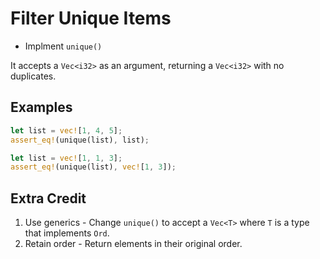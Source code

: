 # Filter Unique Items

- Implment `unique()`

It accepts a `Vec<i32>` as an argument, returning a `Vec<i32>` with no duplicates.

## Examples

```rust
let list = vec![1, 4, 5];
assert_eq!(unique(list), list);
```

```rust
let list = vec![1, 1, 3];
assert_eq!(unique(list), vec![1, 3]);
```

## Extra Credit

1. Use generics - Change `unique()` to accept a `Vec<T>` where `T` is a type that implements `Ord`.
2. Retain order - Return elements in their original order.
